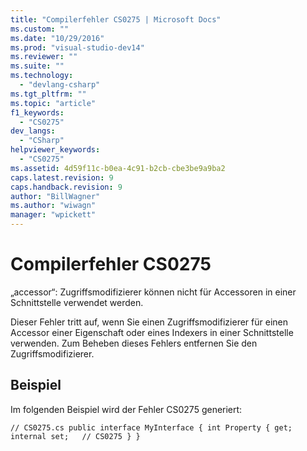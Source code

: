 ```yaml
---
title: "Compilerfehler CS0275 | Microsoft Docs"
ms.custom: ""
ms.date: "10/29/2016"
ms.prod: "visual-studio-dev14"
ms.reviewer: ""
ms.suite: ""
ms.technology: 
  - "devlang-csharp"
ms.tgt_pltfrm: ""
ms.topic: "article"
f1_keywords: 
  - "CS0275"
dev_langs: 
  - "CSharp"
helpviewer_keywords: 
  - "CS0275"
ms.assetid: 4d59f11c-b0ea-4c91-b2cb-cbe3be9a9ba2
caps.latest.revision: 9
caps.handback.revision: 9
author: "BillWagner"
ms.author: "wiwagn"
manager: "wpickett"
---
```

# Compilerfehler CS0275
„accessor“: Zugriffsmodifizierer können nicht für Accessoren in einer Schnittstelle verwendet werden.  
  
 Dieser Fehler tritt auf, wenn Sie einen Zugriffsmodifizierer für einen Accessor einer Eigenschaft oder eines Indexers in einer Schnittstelle verwenden. Zum Beheben dieses Fehlers entfernen Sie den Zugriffsmodifizierer.  
  
## Beispiel  
 Im folgenden Beispiel wird der Fehler CS0275 generiert:  
  
```  
// CS0275.cs public interface MyInterface { int Property { get; internal set;   // CS0275 } }  
```